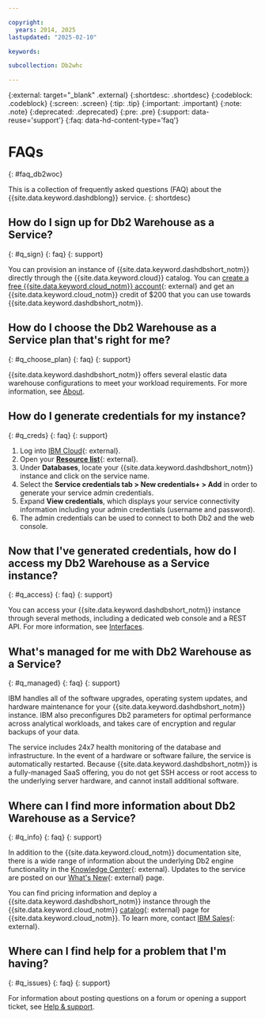 ```yaml
---

copyright:
  years: 2014, 2025
lastupdated: "2025-02-10"

keywords: 

subcollection: Db2whc

---
```


 
{:external: target="_blank" .external}
{:shortdesc: .shortdesc}
{:codeblock: .codeblock}
{:screen: .screen}
{:tip: .tip}
{:important: .important}
{:note: .note}
{:deprecated: .deprecated}
{:pre: .pre}
{:support: data-reuse='support'}
{:faq: data-hd-content-type='faq'}

# FAQs
{: #faq_db2woc}

This is a collection of frequently asked questions (FAQ) about the {{site.data.keyword.dashdblong}} service.
{: shortdesc}

## How do I sign up for Db2 Warehouse as a Service?
{: #q_sign}
{: faq}
{: support}

You can provision an instance of {{site.data.keyword.dashdbshort_notm}} directly through the {{site.data.keyword.cloud}} catalog. You can [create a free {{site.data.keyword.cloud_notm}} account](https://cloud.ibm.com/registration?target=%2Fcatalog%2Fservices%2Fdb2-warehouse){: external} and get an {{site.data.keyword.cloud_notm}} credit of $200 that you can use towards {{site.data.keyword.dashdbshort_notm}}. 

## How do I choose the Db2 Warehouse as a Service plan that's right for me?
{: #q_choose_plan}
{: faq}
{: support}

{{site.data.keyword.dashdbshort_notm}} offers several elastic data warehouse configurations to meet your workload requirements. For more information, see [About](/docs/Db2whc?topic=Db2whc-about).

## How do I generate credentials for my instance?
{: #q_creds}
{: faq}
{: support}

1. Log into [IBM Cloud](https://cloud.ibm.com){: external}.
2. Open your [**Resource list**](https://cloud.ibm.com/resources){: external}.
3. Under **Databases**, locate your {{site.data.keyword.dashdbshort_notm}} instance and click on the service name.  
4. Select the **Service credentials tab > New credentials+ > Add** in order to generate your service admin credentials.
5. Expand **View credentials**, which displays your service connectivity information including your admin credentials (username and password).
6. The admin credentials can be used to connect to both Db2 and the web console.

## Now that I've generated credentials, how do I access my Db2 Warehouse as a Service instance?
{: #q_access}
{: faq}
{: support}

You can access your {{site.data.keyword.dashdbshort_notm}} instance through several methods, including a dedicated web console and a REST API. For more information, see [Interfaces](/docs/Db2whc?topic=Db2whc-interfaces).

## What's managed for me with Db2 Warehouse as a Service?
{: #q_managed}
{: faq}
{: support}

IBM handles all of the software upgrades, operating system updates, and hardware maintenance for your {{site.data.keyword.dashdbshort_notm}} instance. IBM also preconfigures Db2 parameters for optimal performance across analytical workloads, and takes care of encryption and regular backups of your data. 

The service includes 24x7 health monitoring of the database and infrastructure. In the event of a hardware or software failure, the service is automatically restarted. Because {{site.data.keyword.dashdbshort_notm}} is a fully-managed SaaS offering, you do not get SSH access or root access to the underlying server hardware, and cannot install additional software.

## Where can I find more information about Db2 Warehouse as a Service?
{: #q_info}
{: faq}
{: support}

In addition to the {{site.data.keyword.cloud_notm}} documentation site, there is a wide range of information about the underlying Db2 engine functionality in the [Knowledge Center](https://www.ibm.com/support/knowledgecenter/SS6NHC/com.ibm.swg.im.dashdb.kc.doc/welcome.html){: external}. Updates to the service are posted on our [What's New](https://www.ibm.com/support/pages/whats-new-ibm-db2-warehouse-cloud){: external} page. 

You can find pricing information and deploy a {{site.data.keyword.dashdbshort_notm}} instance through the {{site.data.keyword.cloud_notm}} [catalog](https://cloud.ibm.com/catalog/services/db2-warehouse){: external} page for {{site.data.keyword.cloud_notm}}. To learn more, contact [IBM Sales](https://www.ibm.com/contact/us/en/){: external}.

## Where can I find help for a problem that I'm having?
{: #q_issues}
{: faq}
{: support}

For information about posting questions on a forum or opening a support ticket, see [Help & support](/docs/Db2whc?topic=Db2whc-help_support).

